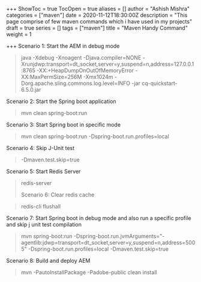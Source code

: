 +++
ShowToc = true
TocOpen = true
aliases = []
author = "Ashish Mishra"
categories = ["maven"]
date = 2020-11-12T18:30:00Z
description = "This page comprise of few maven commands which i have used in my projects"
draft = true
series = []
tags = ["maven"]
title = "Maven Handy Command"
weight = 1

+++
Scenario 1: Start the AEM in debug mode

> java -Xdebug -Xnoagent -Djava.compiler=NONE -Xrunjdwp:transport=dt_socket,server=y,suspend=n,address=127.0.0.1:8765 -XX:+HeapDumpOnOutOfMemoryError -XX:MaxPermSize=256M -Xmx1024m -Dorg.apache.sling.commons.log.level=INFO -jar cq-quickstart-6.5.0.jar

Scenario 2: Start the Spring boot application 

> mvn clean spring-boot:run

Scenario 3: Start Spring boot in specific mode

> mvn clean spring-boot:run -Dspring-boot.run.profiles=local

Scenario 4: Skip J-Unit test

> -Dmaven.test.skip=true

Scenario 5: Start Redis Server

> redis-server
>
> Scenario 6: Clear redis cache

> redis-cli flushall

Scenario 7: Start Spring boot in debug mode and also run a specific profile and skip j unit test compilation 

> mvn spring-boot:run -Dspring-boot.run.jvmArguments="-agentlib:jdwp=transport=dt_socket,server=y,suspend=n,address=5005" -Dspring-boot.run.profiles=local -Dmaven.test.skip=true

Scenario 8: Build and deploy AEM

> mvn -PautoInstallPackage -Padobe-public clean install